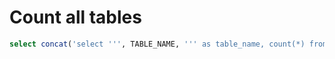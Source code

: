 
# Count all tables

```sql
select concat('select ''', TABLE_NAME, ''' as table_name, count(*) from ', TABLE_NAME, ' union all') from information_schema.TABLES t where TABLE_SCHEMA = 'getrin';
```

